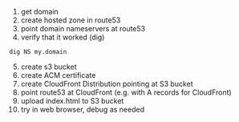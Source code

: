 1. get domain
2. create hosted zone in route53
3. point domain nameservers at route53
4. verify that it worked (dig)
```
dig NS my.domain
```

5. create s3 bucket
6. create ACM certificate
7. create CloudFront Distribution pointing at S3 bucket
8. point route53 at CloudFront (e.g. with A records for CloudFront)
9. upload index.html to S3 bucket
10. try in web browser, debug as needed
